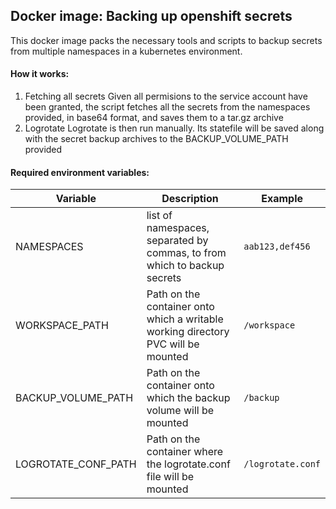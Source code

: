 ## Docker image: Backing up openshift secrets

This docker image packs the necessary tools and scripts to backup secrets from multiple namespaces in a kubernetes environment.

#### How it works:

1. Fetching all secrets
Given all permisions to the service account have been granted, the script fetches all the secrets from the namespaces provided, in base64 format, and saves them to a tar.gz archive
2. Logrotate
Logrotate is then run manually. Its statefile will be saved along with the secret backup archives to the BACKUP_VOLUME_PATH provided

#### Required environment variables:
| Variable | Description | Example |
| ---------| ------------| --------|
| NAMESPACES | list of namespaces, separated by commas, to from which to backup secrets | `aab123,def456` |
| WORKSPACE_PATH | Path on the container onto which a writable working directory PVC will be mounted | `/workspace` |
| BACKUP_VOLUME_PATH | Path on the container onto which the backup volume will be mounted | `/backup` |
| LOGROTATE_CONF_PATH | Path on the container where the logrotate.conf file will be mounted | `/logrotate.conf` |
